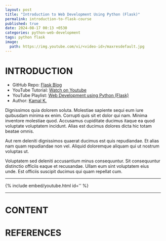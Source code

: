 ```yaml
---
layout: post
title: "Introduction to Web Development Using Python (Flask)"
permalink: introduction-to-flask-course
published: true
date: 2024-08-17 00:13 +0530
categories: python-web-development
tags: python flask
image:
  path: https://img.youtube.com/vi/<video-id>/maxresdefault.jpg
---
```


# INTRODUCTION

- GitHub Repo: [<i class="fa-brands fa-github"></i> Flask Blog](https://github.com/devcrypted/flask-blog)
- YouTube Tutorial: [<i class="fa-brands fa-youtube"></i> Watch on Youtube](https://youtu.be/Gq4ZOp5coc8?si=k8xt7CMK4SSsXZYB)
- YouTube Playlist: [<i class="fa-brands fa-youtube"></i> Web Development using Python (Flask)](https://decrypted.in/playlist-flask)
- Author: [<i class="fa-solid fa-user"></i> Kamal K.](/about/)

Dignissimos quia dolorem soluta. Molestiae sapiente sequi eum iure quibusdam minima ex enim.
Corrupti quis sit et dolor qui nam. Minima inventore molestiae quod. Accusamus cupiditate
ducimus itaque ea quod voluptate voluptatem incidunt. Alias est ducimus dolores dicta hic
totam beatae omnis.

Aut rem deleniti dignissimos quaerat ducimus est quis repudiandae. Et alias nam quam
repudiandae non vel. Aliquid doloremque aliquam qui ut nostrum voluptas ut.

Voluptatem sed deleniti accusantium minus consequuntur. Sit consequuntur distinctio
officiis eaque et recusandae. Ullam eum sint voluptatem eius unde. Est officiis suscipit ducimus qui quam repellat cum.

---

{% include embed/youtube.html id='<video-id>' %}

---

# CONTENT

# REFERENCES

